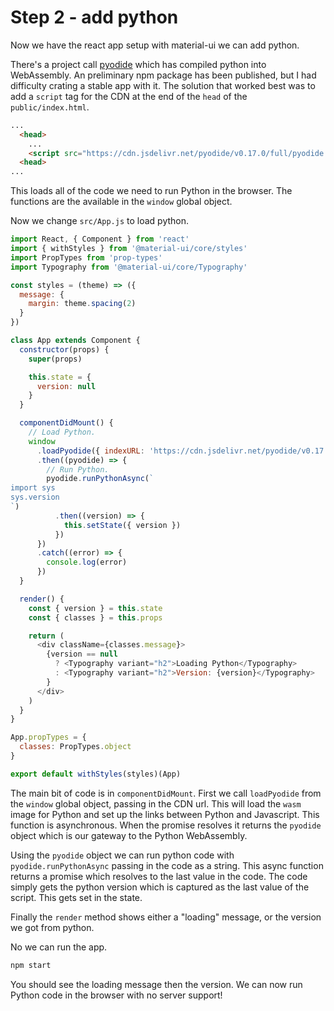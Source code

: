# Step 2 - add python

Now we have the react app setup with material-ui we can add python.

There's a project call [pyodide](https://github.com/pyodide/pyodide)
which has compiled python into WebAssembly. An preliminary npm package
has been published, but I had difficulty crating a stable app with it.
The solution that worked best was to add a `script` tag for the CDN
at the end of the `head` of the `public/index.html`.

```html
...
  <head>
    ...
    <script src="https://cdn.jsdelivr.net/pyodide/v0.17.0/full/pyodide.js"></script>
  <head>
...
```

This loads all of the code we need to run Python in the browser.
The functions are the available in the `window` global object.

Now we change `src/App.js` to load python.


```javascript
import React, { Component } from 'react'
import { withStyles } from '@material-ui/core/styles'
import PropTypes from 'prop-types'
import Typography from '@material-ui/core/Typography'

const styles = (theme) => ({
  message: {
    margin: theme.spacing(2)
  }
})

class App extends Component {
  constructor(props) {
    super(props)

    this.state = {
      version: null
    }
  }

  componentDidMount() {
    // Load Python.
    window
      .loadPyodide({ indexURL: 'https://cdn.jsdelivr.net/pyodide/v0.17.0/full/' })
      .then((pyodide) => {
        // Run Python.
        pyodide.runPythonAsync(`
import sys
sys.version
`)
          .then((version) => {
            this.setState({ version })
          })
      })
      .catch((error) => {
        console.log(error)
      })
  }

  render() {
    const { version } = this.state
    const { classes } = this.props

    return (
      <div className={classes.message}>
        {version == null
          ? <Typography variant="h2">Loading Python</Typography>
          : <Typography variant="h2">Version: {version}</Typography>
        }
      </div>
    )
  }
}

App.propTypes = {
  classes: PropTypes.object
}

export default withStyles(styles)(App)
```

The main bit of code is in `componentDidMount`. First we call `loadPyodide`
from the `window` global object, passing in the CDN url. This will load
the `wasm` image for Python and set up the links between Python and Javascript.
This function is asynchronous. When the promise resolves it returns the
`pyodide` object which is our gateway to the Python WebAssembly.

Using the `pyodide` object we can run python code with `pyodide.runPythonAsync`
passing in the code as a string. This async function returns a promise which
resolves to the last value in the code. The code simply gets the python version
which is captured as the last value of the script. This gets set in the state.

Finally the `render` method shows either a "loading" message, or the version
we got from python.

No we can run the app.

```bash
npm start
```

You should see the loading message then the version. We can now run Python
code in the browser with no server support!
